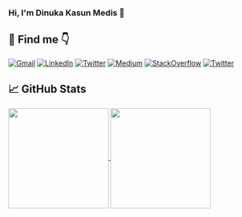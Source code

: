### Hi, I'm Dinuka Kasun Medis 👋


## 👀 Find me 👇
[![Gmail](https://img.shields.io/badge/‎-Gmail-informational?style=flat&logo=Gmail&logoColor=white&color=2bbc8a)](mailto:dinuka.kasunds@gmail.com)
[![LinkedIn](https://img.shields.io/badge/‎-Linkedin-%230077B5.svg?style=flat&logo=LinkedIn&logoColor=white&color=2bbc8a)](https://www.linkedin.com/in/dinuka-kasun-medis)
[![Twitter](https://img.shields.io/badge/‎-Twitter-informational?style=flat&logo=X&logoColor=white&color=2bbc8a)](https://twitter.com/dinuka_kasun)
[![Medium](https://img.shields.io/badge/‎-Medium-informational?style=flat&logo=Medium&logoColor=white&color=2bbc8a)](https://medium.com/@dinukakasunmedis)
[![StackOverflow](https://img.shields.io/badge/‎-Stackoverflow-informational?style=flat&logo=Stackoverflow&logoColor=white&color=2bbc8a)](https://stackoverflow.com/users/5794787/dinuka-kasun-medis)
[![Twitter](https://img.shields.io/badge/‎-Instagram-informational?style=flat&logo=instagram&logoColor=white&color=2bbc8a)](https://www.instagram.com/dinukakasunmedis)

<!--## 💻 Familiar Technology Stacks
![](https://img.shields.io/badge/‎-JAVA-informational?style=flat&logo=java&logoColor=white&color=2bbc8a)
![](https://img.shields.io/badge/‎-Python-informational?style=flat&logo=python&logoColor=white&color=2bbc8a)
![](https://img.shields.io/badge/‎-JavaScript-informational?style=flat&logo=javascript&logoColor=white&color=2bbc8a)
![](https://img.shields.io/badge/‎-Angular-informational?style=flat&logo=angular&logoColor=white&color=2bbc8a)
![](https://img.shields.io/badge/‎-Node-informational?style=flat&logo=node.js&logoColor=white&color=2bbc8a)
![](https://img.shields.io/badge/‎-Spring-informational?style=flat&logo=spring&logoColor=white&color=2bbc8a)
![](https://img.shields.io/badge/‎-Hibernate-informational?style=flat&logo=hibernate&logoColor=white&color=2bbc8a)
![](https://img.shields.io/badge/‎-MySQL-informational?style=flat&logo=mysql&logoColor=white&color=2bbc8a)
![](https://img.shields.io/badge/‎-Git-informational?style=flat&logo=git&logoColor=white&color=2bbc8a)

## 🔧 Familiar IDEs
![](https://img.shields.io/badge/‎-IntelliJ_IDEA-informational?style=flat&logo=intellij-idea&logoColor=white&color=2bbc8a)
![](https://img.shields.io/badge/‎-VSCode-informational?style=flat&logo=Visual-studio-code&logoColor=white&color=2bbc8a)
![](https://img.shields.io/badge/‎-PyCharm_IDEA-informational?style=flat&logo=pycharm&logoColor=white&color=2bbc8a)-->

## &#x1f4c8; GitHub Stats

<a href="https://github.com/anuraghazra/github-readme-stats">
  <img height=200 align="center" src="https://github-readme-stats.vercel.app/api?username=dinuka-kasun-medis&show_icons=true&theme=transparent" />
</a>
<a href="https://github.com/anuraghazra/convoychat">
  <img height=200 align="center" src="https://github-readme-stats.vercel.app/api/top-langs?username=dinuka-kasun-medis&layout=compact&langs_count=8&card_width=320&theme=transparent&hide=html,css" />
</a>

<!--
**dinuka-kasun-medis/dinuka-kasun-medis** is a ✨ _special_ ✨ repository because its `README.md` (this file) appears on your GitHub profile.

Here are some ideas to get you started:

- 🔭 I’m currently working on ...
- 🌱 I’m currently learning ...
- 👯 I’m looking to collaborate on ...
- 🤔 I’m looking for help with ...
- 💬 Ask me about ...
- 📫 How to reach me: ...
- 😄 Pronouns: ...
- ⚡ Fun fact: ...
-->
